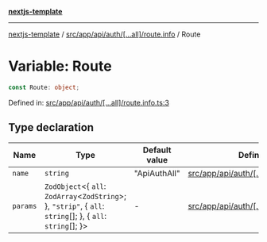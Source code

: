 [**nextjs-template**](../../../../../../../README.md)

---

[nextjs-template](../../../../../../../README.md) / [src/app/api/auth/\[...all\]/route.info](../README.md) / Route

# Variable: Route

```ts
const Route: object;
```

Defined in: [src/app/api/auth/\[...all\]/route.info.ts:3](https://github.com/Its-Satyajit/nextjs-template/blob/a020f2e64682696d16eea8be5c54d400aa09764e/src/app/api/auth/[...all]/route.info.ts#L3)

## Type declaration

| Name                         | Type                                                                                                                  | Default value | Defined in                                                                                                                                                                              |
| ---------------------------- | --------------------------------------------------------------------------------------------------------------------- | ------------- | --------------------------------------------------------------------------------------------------------------------------------------------------------------------------------------- |
| <a id="name"></a> `name`     | `string`                                                                                                              | "ApiAuthAll"  | [src/app/api/auth/\[...all\]/route.info.ts:4](https://github.com/Its-Satyajit/nextjs-template/blob/a020f2e64682696d16eea8be5c54d400aa09764e/src/app/api/auth/[...all]/route.info.ts#L4) |
| <a id="params"></a> `params` | `ZodObject`\<\{ `all`: `ZodArray`\<`ZodString`\>; \}, `"strip"`, \{ `all`: `string`[]; \}, \{ `all`: `string`[]; \}\> | -             | [src/app/api/auth/\[...all\]/route.info.ts:5](https://github.com/Its-Satyajit/nextjs-template/blob/a020f2e64682696d16eea8be5c54d400aa09764e/src/app/api/auth/[...all]/route.info.ts#L5) |
